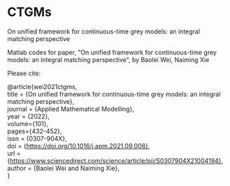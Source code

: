 # CTGMs

On unified framework for continuous-time grey models: an integral matching perspective

Matlab codes for paper, "On unified framework for continuous-time grey models: an integral matching perspective", 
by Baolei Wei, Naiming Xie

Please cite:

@article{wei2021ctgms,  
    title = {On unified framework for continuous-time grey models: an integral matching perspective},    
    journal = {Applied Mathematical Modelling},    
    year = {2022},    
    volume={101},   
    pages={432-452},    
    issn = {0307-904X},          
    doi = {https://doi.org/10.1016/j.apm.2021.09.008},    
    url = {https://www.sciencedirect.com/science/article/pii/S0307904X21004194},    
    author = {Baolei Wei and Naiming Xie},        
}
